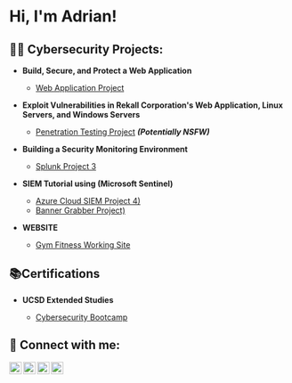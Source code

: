 <h1>Hi, I'm Adrian! </h1>

<h2>👨‍💻 Cybersecurity Projects:</h2>

- <b>Build, Secure, and Protect a Web Application</b>
  - [Web Application Project](https://github.com/Stealth004/Web-Application)
- <b>Exploit Vulnerabilities in Rekall Corporation's Web Application, Linux Servers, and Windows Servers</b>
  - [Penetration Testing Project](https://github.com/Stealth004/PenetrationTestingProject2/) <b><i>(Potentially NSFW)</b></i>
- <b>Building a Security Monitoring Environment</b>
  - [Splunk Project 3](https://github.com/Stealth004/Splunk-Project-3/)
  
- <b>SIEM Tutorial using (Microsoft Sentinel)</b>
  - [Azure Cloud SIEM Project 4)](https://github.com/stealth004/)
  - [Banner Grabber Project)](https://github.com/Stealth004/Banner-Grabber/)
  
- <b> WEBSITE</b>
  - [Gym Fitness Working Site](https://stealth004.github.io/)
  
<h2>📚Certifications</h2> 

- <b>UCSD Extended Studies</b>

  - [Cybersecurity Bootcamp](https://github.com/stealth004/)
  
<!---
<h2>📺 Popular YouTube Videos</h2>

- [How to get into Cybersecurity Starting From Zero](https://www.youtube.com/watch?v=a83ASGn_V_s)
- [A Day in the Life of a Cybersecurity Anayst](https://www.youtube.com/watch?v=uHy3oM7NnoU)
- [How to Create a KeyLogger (C#)](https://www.youtube.com/watch?v=N-L9hklSlNk)
- [Ransomware Demonstration (C#)](https://www.youtube.com/watch?v=OfvdQeh79s0)
- [Is WGU Legit?](https://www.youtube.com/watch?v=E2MwRWxDBkA)
-->
<h2> 🤳 Connect with me:</h2>

[<img align="left" alt="JoshMadakor | YouTube" width="22px" src="https://cdn.jsdelivr.net/npm/simple-icons@v3/icons/youtube.svg" />][youtube]
[<img align="left" alt="JoshMadakor | Twitter" width="22px" src="https://cdn.jsdelivr.net/npm/simple-icons@v3/icons/twitter.svg" />][twitter]
[<img align="left" alt="JoshMadakor | LinkedIn" width="22px" src="https://cdn.jsdelivr.net/npm/simple-icons@v3/icons/linkedin.svg" />][linkedin]
[<img align="left" alt="JoshMadakor | Instagram" width="22px" src="https://cdn.jsdelivr.net/npm/simple-icons@v3/icons/instagram.svg" />][instagram]

[twitter]: https://twitter.com/calisthenic24
[youtube]: https://www.youtube.com/
[instagram]: https://www.instagram.com/
[linkedin]: https://www.linkedin.com/in/adrian-d-b4186a1b9/

<!--
**joshmadakor1/joshmadakor1** is a ✨ _special_ ✨ repository because its `README.md` (this file) appears on your GitHub profile.

Here are some ideas to get you started:

- 🔭 I’m currently working on ...
- 🌱 I’m currently learning ...
- 👯 I’m looking to collaborate on ...
- 🤔 I’m looking for help with ...
- 💬 Ask me about ...
- 📫 How to reach me: ...
- 😄 Pronouns: ...
- ⚡ Fun fact: ...
-->
